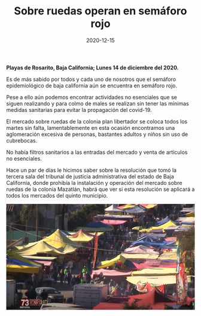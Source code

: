 ﻿---
layout: blog
title:  "Sobre ruedas operan en semáforo rojo"
date:   2020-12-15
categories: rosarito
permalink: /:categories/:title:output_ext
image: /img/cnr/2020-12-15-sobre-ruedas-opera-en-semaforo-rojo.jpeg
alt: "Sobre ruedas operan en semáforo rojo"
autor: 
---
 
**Playas de Rosarito, Baja California; Lunes 14 de diciembre del 2020.**




Es de más sabido por todos y cada uno de nosotros que el semáforo epidemiológico de baja california aún se encuentra en semáforo rojo.


Pese a ello aún podemos encontrar actividades no esenciales que se siguen realizando y para colmo de males se realizan sin tener las mínimas medidas sanitarias para evitar la propagación del covid-19.


El mercado sobre ruedas de la colonia plan libertador se coloca todos los martes sin falta, lamentablemente en esta ocasión encontramos una aglomeración excesiva de personas, bastantes adultos y niños sin uso de cubrebocas.


No había filtros sanitarios a las entradas del mercado y venta de artículos no esenciales.


Hace un par de días le hicimos saber sobre la resolución que tomó la tercera sala del tribunal de justicia administrativa del estado de Baja California, donde prohibía la instalación y operación del mercado sobre ruedas de la colonia Mazatlán, habrá que ver si esta resolución se aplicará a todos los mercados del quinto municipio.

<div id="carouselExampleSlidesOnly" class="carousel slide" data-ride="carousel">
  <div class="carousel-inner">
    <div class="carousel-item active">
       <img class="d-block w-100" src="/img/cnr/2020-12-15-sobre-ruedas-opera-en-semaforo-rojo.jpeg" loading="lazy"  alt="Sobre ruedas operan en semáforo rojo">
    </div>
  </div>
</div>